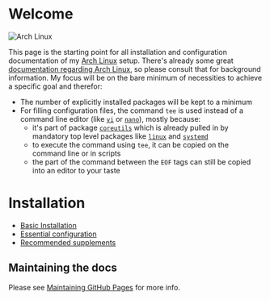 # Welcome
![Arch Linux](https://www.archlinux.org/static/logos/archlinux-logo-dark-scalable.518881f04ca9.svg)

This page is the starting point for all installation and configuration documentation of my [Arch Linux](https://www.archlinux.org/) setup.
There's already some great [documentation regarding Arch Linux](https://wiki.archlinux.org/), so please consult that for background information. My focus will be on the bare minimum of necessities to achieve a specific goal and therefor:
* The number of explicitly installed packages will be kept to a minimum
* For filling configuration files, the command `tee` is used instead of a command line editor (like [`vi`](https://www.archlinux.org/packages/core/x86_64/vi/) or [`nano`](https://www.archlinux.org/packages/core/x86_64/nano/)), mostly because:
  * it's part of package [`coreutils`](https://www.archlinux.org/packages/core/x86_64/coreutils/) which is already pulled in by mandatory top level packages like [`linux`](https://www.archlinux.org/packages/core/x86_64/linux/) and [`systemd`](https://www.archlinux.org/packages/core/x86_64/systemd/)
  * to execute the command using `tee`, it can be copied on the command line or in scripts
  * the part of the command between the `EOF` tags can still be copied into an editor to your taste

# Installation
* [Basic Installation](installation/basic-installation.md)
* [Essential configuration](installation/essentials-installation.md)
* [Recommended supplements](installation/recommended-installation.md)

## Maintaining the docs

Please see [Maintaining GitHub Pages](GitHubPages.md) for more info.
